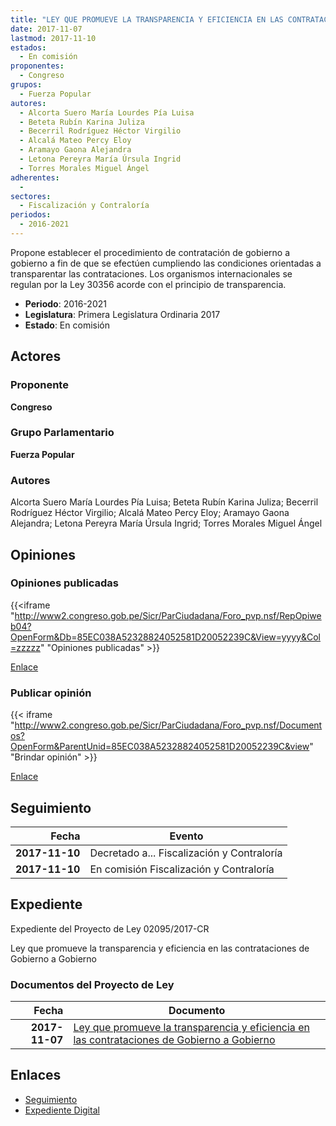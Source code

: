 ```yaml
---
title: "LEY QUE PROMUEVE LA TRANSPARENCIA Y EFICIENCIA EN LAS CONTRATACIONES DE GOBIERNO A GOBIERNO"
date: 2017-11-07
lastmod: 2017-11-10
estados: 
  - En comisión
proponentes: 
  - Congreso
grupos: 
  - Fuerza Popular
autores: 
  - Alcorta Suero María Lourdes Pía Luisa
  - Beteta Rubín Karina Juliza
  - Becerril Rodríguez Héctor Virgilio
  - Alcalá Mateo Percy Eloy
  - Aramayo Gaona Alejandra
  - Letona Pereyra María Úrsula Ingrid
  - Torres Morales Miguel Ángel
adherentes: 
  - 
sectores: 
  - Fiscalización y Contraloría
periodos: 
  - 2016-2021
---
```


Propone establecer el procedimiento de contratación de gobierno a gobierno a fin de que se efectúen cumpliendo las condiciones orientadas a transparentar las contrataciones. Los organismos internacionales se regulan por la Ley 30356 acorde con el principio de transparencia.

- **Periodo**: 2016-2021
- **Legislatura**: Primera Legislatura Ordinaria 2017
- **Estado**: En comisión

## Actores

### Proponente

**Congreso**

### Grupo Parlamentario

**Fuerza Popular**

### Autores

Alcorta Suero María Lourdes Pía Luisa; Beteta Rubín Karina Juliza; Becerril Rodríguez Héctor Virgilio; Alcalá Mateo Percy Eloy; Aramayo Gaona Alejandra; Letona Pereyra María Úrsula Ingrid; Torres Morales Miguel Ángel


## Opiniones

### Opiniones publicadas

{{<iframe "http://www2.congreso.gob.pe/Sicr/ParCiudadana/Foro_pvp.nsf/RepOpiweb04?OpenForm&Db=85EC038A52328824052581D20052239C&View=yyyy&Col=zzzzz" "Opiniones publicadas" >}}

[Enlace](http://www2.congreso.gob.pe/Sicr/ParCiudadana/Foro_pvp.nsf/RepOpiweb04?OpenForm&Db=85EC038A52328824052581D20052239C&View=yyyy&Col=zzzzz)
### Publicar opinión

{{< iframe "http://www2.congreso.gob.pe/Sicr/ParCiudadana/Foro_pvp.nsf/Documentos?OpenForm&ParentUnid=85EC038A52328824052581D20052239C&view" "Brindar opinión" >}}

[Enlace](http://www2.congreso.gob.pe/Sicr/ParCiudadana/Foro_pvp.nsf/Documentos?OpenForm&ParentUnid=85EC038A52328824052581D20052239C&view)

## Seguimiento

| Fecha | Evento |
|------:|--------|
| **2017-11-10** | Decretado a... Fiscalización y Contraloría|
| **2017-11-10** | En comisión Fiscalización y Contraloría|


## Expediente

Expediente del Proyecto de Ley 02095/2017-CR

Ley que promueve la transparencia y eficiencia en las contrataciones de Gobierno a Gobierno


### Documentos del Proyecto de Ley

| Fecha | Documento |
|------:|--------|
| **2017-11-07** | [Ley que promueve la transparencia y eficiencia en las contrataciones de Gobierno a Gobierno](http://www.leyes.congreso.gob.pe/Documentos/2016_2021/Proyectos_de_Ley_y_de_Resoluciones_Legislativas/PL0209520171107..pdf) |

## Enlaces 

- [Seguimiento](http://www2.congreso.gob.pe/Sicr/TraDocEstProc/CLProLey2016.nsf/f7fff46988ca05b1052578e100829cc7/8b49e195f30b5508052581d1007e548c?OpenDocument)
- [Expediente Digital](http://www2.congreso.gob.pe/Sicr/TraDocEstProc/CLProLey2016.nsf/f7fff46988ca05b1052578e100829cc7/8b49e195f30b5508052581d1007e548c?OpenDocument&Click=05257FB7005EB655.eb71d0cf91d8294e05256cdf006b5706/$Body/0.1C6C)
